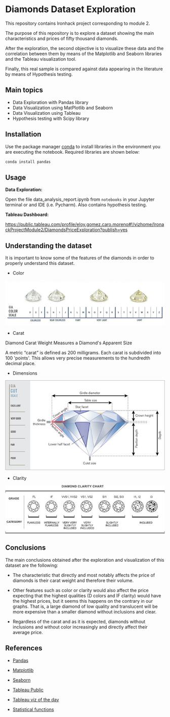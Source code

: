 # Diamonds Dataset Exploration

This repository contains Ironhack project corresponding to module 2.

The purpose of this repository is to explore a dataset showing the main characteristics and prices of fifty thousand diamonds.

After the exploration, the second objective is to visualize these data and the correlation between them by means of the Matplotlib and Seaborn libraries and the Tableau visualization tool.

Finally, this real sample is compared against data appearing in the literature by means of Hypothesis testing.

## Main topics

- Data Exploration with Pandas library
- Data Visualization using MatPlotlib and Seaborn
- Data Visualization using Tableau
- Hypothesis testing with Scipy library


## Installation

Use the package manager [conda](https://docs.conda.io/projects/conda/en/latest/user-guide/install/) to install libraries in the environment you are executing the notebook. Required libraries are shown  below:

```python
conda install pandas
```

## Usage

**Data Exploration:**

Open the file data_analysis_report.ipynb from ```notebooks``` in your Jupyter terminal or and IDE (i.e. Pycharm). Also contains hypothesis testing.

**Tableau Dashboard:**

https://public.tableau.com/profile/eloy.gomez.caro.moreno#!/vizhome/IronackProjectModule2/DiamondsPriceExploration?publish=yes


## Understanding the dataset

It is important to know some of the features of the diamonds in order to properly understand this dataset.

- Color

![Color](./images/diamond-color-scale.png)

- Carat

Diamond Carat Weight Measures a Diamond's Apparent Size

A metric “carat” is defined as 200 milligrams. Each carat is subdivided into 100 'points'. This allows very precise measurements to the hundredth decimal place.

- Dimensions

![Dimensions](./images/GIA-Cut-Scale.png)

- Clarity

![Clarity](./images/Diamond_Clarity_Chart.png)


## Conclusions

The main conclusions obtained after the exploration and visualization of this dataset are the following:

- The characteristic that directly and most notably affects the price of diamonds is their carat weight and therefore their volume.

- Other features such as color or clarity would also affect the price expecting that the highest qualities (D colors and IF clarity) would have the highest prices, but it seems this happens on the contrary in our graphs. That is, a large diamond of low quality and translucent will be more expensive than a smaller diamond without inclusions and clear.

- Regardless of the carat and as it is expected, diamonds without inclusions and without color increasingly and directly affect their average price.


## References

- [Pandas](https://pandas.pydata.org/pandas-docs/stable/reference/index.html)

- [Matplotlib](https://matplotlib.org/stable/index.html)

- [Seaborn](https://seaborn.pydata.org/)

- [Tableau Public](https://public.tableau.com/s/)

- [Tableau viz of the day](https://public.tableau.com/es-es/gallery/?tab=viz-of-the-day&type=viz-of-the-day)

- [Statistical functions](https://docs.scipy.org/doc/scipy/reference/stats.html)


